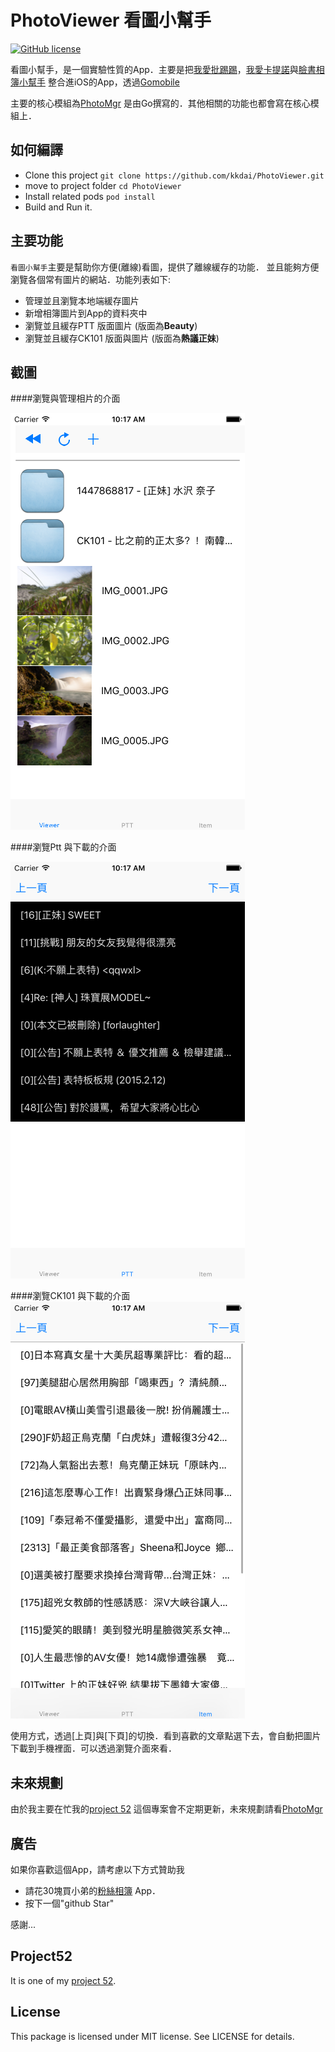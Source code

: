 PhotoViewer 看圖小幫手
======================
[![GitHub license](https://img.shields.io/badge/license-MIT-blue.svg)](https://raw.githubusercontent.com/kkdai/PhotoViewer/master/LICENSE)


看圖小幫手，是一個實驗性質的App．主要是把[我愛批踢踢](https://github.com/kkdai/iloveptt)，[我愛卡提諾](https://github.com/kkdai/iloveck101)與[臉書相簿小幫手](https://github.com/kkdai/goFBPages) 整合進iOS的App，透過[Gomobile](https://godoc.org/golang.org/x/mobile/cmd/gomobile)

主要的核心模組為[PhotoMgr](https://github.com/kkdai/photomgr) 是由Go撰寫的．其他相關的功能也都會寫在核心模組上．


如何編譯
---------------

- Clone this project `git clone https://github.com/kkdai/PhotoViewer.git`
- move to project folder `cd PhotoViewer`
- Install related pods `pod install`
- Build and Run it.


主要功能
--------------

`看圖小幫手`主要是幫助你方便(離線)看圖，提供了離線緩存的功能． 並且能夠方便瀏覽各個常有圖片的網站．功能列表如下:

- 管理並且瀏覽本地端緩存圖片
- 新增相簿圖片到App的資料夾中
- 瀏覽並且緩存PTT 版面圖片 (版面為**Beauty**)
- 瀏覽並且緩存CK101 版面與圖片 (版面為**熱議正妹**)

截圖
--------------


####瀏覽與管理相片的介面

![](images/viewer.png)


####瀏覽Ptt 與下載的介面

![](images/ptt.png)



####瀏覽CK101 與下載的介面
![](images/ck101.png)



使用方式，透過[上頁]與[下頁]的切換．看到喜歡的文章點選下去，會自動把圖片下載到手機裡面．可以透過瀏覽介面來看．


未來規劃
---------------

由於我主要在忙我的[project 52](https://github.com/kkdai/project52) 這個專案會不定期更新，未來規劃請看[PhotoMgr](https://github.com/kkdai/photomgr)


廣告
---------------

如果你喜歡這個App，請考慮以下方式贊助我

- 請花30塊買小弟的[粉絲相簿](https://itunes.apple.com/tw/app/fen-si-xiang-bu/id839324997?l=zh&mt=8) App．
- 按下一個"github Star"

感謝...


Project52
---------------

It is one of my [project 52](https://github.com/kkdai/project52).


License
---------------

This package is licensed under MIT license. See LICENSE for details.
